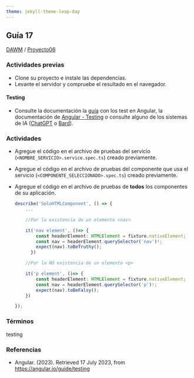 ```yaml
---
theme: jekyll-theme-leap-day
---
```


## Guía 17

[DAWM](/DAWM/) / [Proyecto06](/DAWM/proyectos/2023/proyecto06)

### Actividades previas

* Clone su proyecto e instale las dependencias.
* Levante el servidor y compruebe el resultado en el navegador.

#### Testing

* Consulte la documentación la [guía](recursos/TestAngularV2.pdf) con los test en Angular, la documentación de [Angular - Testing](https://angular.io/guide/testing) o consulte alguno de los sistemas de IA ([ChatGPT](https://chat.openai.com/) o [Bard](https://bard.google.com/)).

### Actividades

* Agregue el código en el archivo de pruebas del servicio (`<NOMBRE_SERVICIO>.service.spec.ts`) creado previamente.
* Agregue el código en el archivo de pruebas del componente que usa el servicio (`<COMPONENTE_SELECCIONADO>.spec.ts`) creado previamente.
* Agregue el código en el archivo de pruebas de **todos** los componentes de su aplicación.

	```typescript
	describe('SoloHTMLComponent', () => {
		...

		//Por la existencia de un elemento <nav>

		it('nav element', ()=> {
		    const headerElement: HTMLElement = fixture.nativeElement;
		    const nav = headerElement.querySelector('nav')!;
		    expect(nav).toBeTruthy();
		  })

		//Por la NO existencia de un elemento <p>

		it('p element', ()=> {
			const headerElement: HTMLElement = fixture.nativeElement;
			const nav = headerElement.querySelector('p')!;
			expect(nav).toBeFalsy();
		})

	});	
	```

	

	

### Términos

testing

### Referencias

*  Angular. (2023). Retrieved 17 July 2023, from https://angular.io/guide/testing